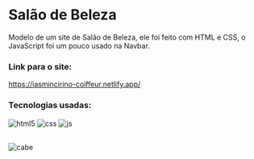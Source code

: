 # Salão de Beleza
Modelo de um site de Salão de Beleza, ele foi feito com HTML e CSS, o JavaScript foi um pouco usado na Navbar.

### Link para o site:
https://iasmincirino-coiffeur.netlify.app/

### Tecnologias usadas:

<div style="display: inline_block">
  <img align="center" alt="html5" src="https://img.shields.io/badge/HTML5-E34F26?style=for-the-badge&logo=html5&logoColor=white" />
  <img align="center" alt="css" src="https://img.shields.io/badge/CSS3-1572B6?style=for-the-badge&logo=css3&logoColor=white" />
  <img align="center" alt="js" src="https://img.shields.io/badge/JavaScript-F7DF1E?style=for-the-badge&logo=javascript&logoColor=black" />
</div>

## 
![cabe](https://user-images.githubusercontent.com/99847209/162620152-d886ac20-eb42-4604-9e12-f555b76b59d2.png)
